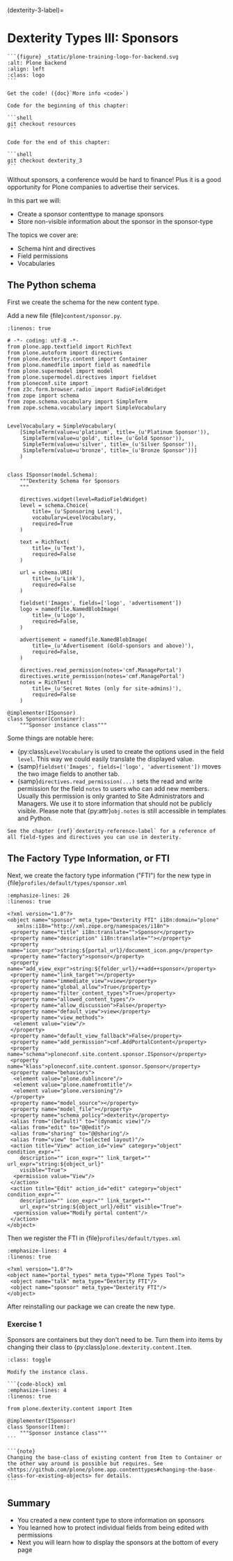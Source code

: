 (dexterity-3-label)=

# Dexterity Types III: Sponsors

````{sidebar} Plone Backend Chapter
```{figure} _static/plone-training-logo-for-backend.svg
:alt: Plone backend 
:align: left
:class: logo
```

Get the code! ({doc}`More info <code>`)

Code for the beginning of this chapter:

```shell
git checkout resources
```

Code for the end of this chapter:

```shell
git checkout dexterity_3
```
````

Without sponsors, a conference would be hard to finance! Plus it is a good opportunity for Plone companies to advertise their services.

In this part we will:

- Create a sponsor contenttype to manage sponsors
- Store non-visible information about the sponsor in the sponsor-type

The topics we cover are:

- Schema hint and directives
- Field permissions
- Vocabularies

## The Python schema

First we create the schema for the new content type.

Add a new file {file}`content/sponsor.py`.

```{code-block} python
:linenos: true

# -*- coding: utf-8 -*-
from plone.app.textfield import RichText
from plone.autoform import directives
from plone.dexterity.content import Container
from plone.namedfile import field as namedfile
from plone.supermodel import model
from plone.supermodel.directives import fieldset
from ploneconf.site import _
from z3c.form.browser.radio import RadioFieldWidget
from zope import schema
from zope.schema.vocabulary import SimpleTerm
from zope.schema.vocabulary import SimpleVocabulary


LevelVocabulary = SimpleVocabulary(
    [SimpleTerm(value=u'platinum', title=_(u'Platinum Sponsor')),
     SimpleTerm(value=u'gold', title=_(u'Gold Sponsor')),
     SimpleTerm(value=u'silver', title=_(u'Silver Sponsor')),
     SimpleTerm(value=u'bronze', title=_(u'Bronze Sponsor'))]
    )


class ISponsor(model.Schema):
    """Dexterity Schema for Sponsors
    """

    directives.widget(level=RadioFieldWidget)
    level = schema.Choice(
        title=_(u'Sponsoring Level'),
        vocabulary=LevelVocabulary,
        required=True
    )

    text = RichText(
        title=_(u'Text'),
        required=False
    )

    url = schema.URI(
        title=_(u'Link'),
        required=False
    )

    fieldset('Images', fields=['logo', 'advertisement'])
    logo = namedfile.NamedBlobImage(
        title=_(u'Logo'),
        required=False,
    )

    advertisement = namedfile.NamedBlobImage(
        title=_(u'Advertisement (Gold-sponsors and above)'),
        required=False,
    )

    directives.read_permission(notes='cmf.ManagePortal')
    directives.write_permission(notes='cmf.ManagePortal')
    notes = RichText(
        title=_(u'Secret Notes (only for site-admins)'),
        required=False
    )

@implementer(ISponsor)
class Sponsor(Container):
    """Sponsor instance class"""
```

Some things are notable here:

- {py:class}`LevelVocabulary` is used to create the options used in the field `level`. This way we could easily translate the displayed value.
- {samp}`fieldset('Images', fields=['logo', 'advertisement'])` moves the two image fields to another tab.
- {samp}`directives.read_permission(...)` sets the read and write permission for the field `notes` to users who can add new members. Usually this permission is only granted to Site Administrators and Managers. We use it to store information that should not be publicly visible. Please note that {py:attr}`obj.notes` is still accessible in templates and Python.

```{seealso}
See the chapter {ref}`dexterity-reference-label` for a reference of all field-types and directives you can use in dexterity.
```

## The Factory Type Information, or FTI

Next, we create the factory type information ("FTI") for the new type in {file}`profiles/default/types/sponsor.xml`

```{code-block} xml
:emphasize-lines: 26
:linenos: true

<?xml version="1.0"?>
<object name="sponsor" meta_type="Dexterity FTI" i18n:domain="plone"
   xmlns:i18n="http://xml.zope.org/namespaces/i18n">
 <property name="title" i18n:translate="">Sponsor</property>
 <property name="description" i18n:translate=""></property>
 <property name="icon_expr">string:${portal_url}/document_icon.png</property>
 <property name="factory">sponsor</property>
 <property name="add_view_expr">string:${folder_url}/++add++sponsor</property>
 <property name="link_target"></property>
 <property name="immediate_view">view</property>
 <property name="global_allow">True</property>
 <property name="filter_content_types">True</property>
 <property name="allowed_content_types"/>
 <property name="allow_discussion">False</property>
 <property name="default_view">view</property>
 <property name="view_methods">
  <element value="view"/>
 </property>
 <property name="default_view_fallback">False</property>
 <property name="add_permission">cmf.AddPortalContent</property>
 <property name="schema">ploneconf.site.content.sponsor.ISponsor</property>
 <property name="klass">ploneconf.site.content.sponsor.Sponsor</property>
 <property name="behaviors">
  <element value="plone.dublincore"/>
  <element value="plone.namefromtitle"/>
  <element value="plone.versioning"/>
 </property>
 <property name="model_source"></property>
 <property name="model_file"></property>
 <property name="schema_policy">dexterity</property>
 <alias from="(Default)" to="(dynamic view)"/>
 <alias from="edit" to="@@edit"/>
 <alias from="sharing" to="@@sharing"/>
 <alias from="view" to="(selected layout)"/>
 <action title="View" action_id="view" category="object" condition_expr=""
    description="" icon_expr="" link_target="" url_expr="string:${object_url}"
    visible="True">
  <permission value="View"/>
 </action>
 <action title="Edit" action_id="edit" category="object" condition_expr=""
    description="" icon_expr="" link_target=""
    url_expr="string:${object_url}/edit" visible="True">
  <permission value="Modify portal content"/>
 </action>
</object>
```

Then we register the FTI in {file}`profiles/default/types.xml`

```{code-block} xml
:emphasize-lines: 4
:linenos: true

<?xml version="1.0"?>
<object name="portal_types" meta_type="Plone Types Tool">
 <object name="talk" meta_type="Dexterity FTI"/>
 <object name="sponsor" meta_type="Dexterity FTI"/>
</object>
```

After reinstalling our package we can create the new type.

### Exercise 1

Sponsors are containers but they don't need to be. Turn them into items by changing their class to {py:class}`plone.dexterity.content.Item`.

````{admonition} Solution
:class: toggle

Modify the instance class.

```{code-block} xml
:emphasize-lines: 4
:linenos: true

from plone.dexterity.content import Item

@implementer(ISponsor)
class Sponsor(Item):
    """Sponsor instance class"""
```

```{note}
Changing the base-class of existing content from Item to Container or the other way around is possible but requires. See <https://github.com/plone/plone.app.contenttypes#changing-the-base-class-for-existing-objects> for details.
```
````

## Summary

- You created a new content type to store information on sponsors
- You learned how to protect individual fields from being edited with permissions
- Next you will learn how to display the sponsors at the bottom of every page
